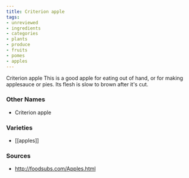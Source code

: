 ```yaml
---
title: Criterion apple
tags:
- unreviewed
- ingredients
- categories
- plants
- produce
- fruits
- pomes
- apples
---
```

Criterion apple This is a good apple for eating out of hand, or for making applesauce or pies. Its flesh is slow to brown after it's cut.

### Other Names

* Criterion apple

### Varieties

* [[apples]]

### Sources
* http://foodsubs.com/Apples.html
